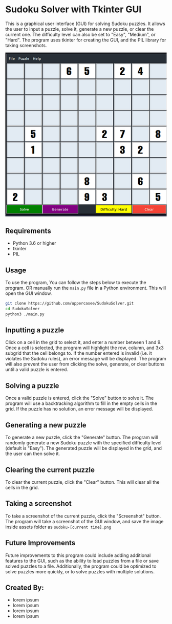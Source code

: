 # Sudoku Solver with Tkinter GUI

This is a graphical user interface (GUI) for solving Sudoku puzzles. It allows the user to input a puzzle, solve it, generate a new puzzle, or clear the current one. The difficulty level can also be set to "Easy", "Medium", or "Hard". The program uses tkinter for creating the GUI, and the PIL library for taking screenshots.

![Sudoku gif](./assets/sudoku-3.gif)


## Requirements

- Python 3.6 or higher
- tkinter
- PIL

## Usage
To use the program,
You can follow the steps below to execute the program.
OR manually run the `main.py` file in a Python environment. This will open the GUI window.

``` bash
git clone https://github.com/uppercasee/SudokuSolver.git
cd SudokuSolver
python3 ./main.py
```

## Inputting a puzzle
Click on a cell in the grid to select it, and enter a number between 1 and 9. Once a cell is selected, the program will highlight the row, column, and 3x3 subgrid that the cell belongs to. If the number entered is invalid (i.e. it violates the Sudoku rules), an error message will be displayed. The program will also prevent the user from clicking the solve, generate, or clear buttons until a valid puzzle is entered.

## Solving a puzzle
Once a valid puzzle is entered, click the "Solve" button to solve it. The program will use a backtracking algorithm to fill in the empty cells in the grid. If the puzzle has no solution, an error message will be displayed.

## Generating a new puzzle
To generate a new puzzle, click the "Generate" button. The program will randomly generate a new Sudoku puzzle with the specified difficulty level (default is "Easy"). The generated puzzle will be displayed in the grid, and the user can then solve it.

## Clearing the current puzzle
To clear the current puzzle, click the "Clear" button. This will clear all the cells in the grid.

## Taking a screenshot
To take a screenshot of the current puzzle, click the "Screenshot" button. The program will take a screenshot of the GUI window, and save the image inside assets folder as  `sudoku-[current time].png`

## Future Improvements
Future improvements to this program could include adding additional features to the GUI, such as the ability to load puzzles from a file or save solved puzzles to a file. Additionally, the program could be optimized to solve puzzles more quickly, or to solve puzzles with multiple solutions.

## Created By:
- lorem ipsum
- lorem ipsum
- lorem ipsum
- lorem ipsum
